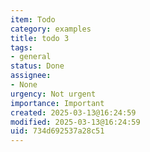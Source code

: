 ```yaml
---
item: Todo
category: examples
title: todo 3
tags:
- general
status: Done
assignee:
- None
urgency: Not urgent
importance: Important
created: 2025-03-13@16:24:59
modified: 2025-03-13@16:24:59
uid: 734d692537a28c51
---
```


